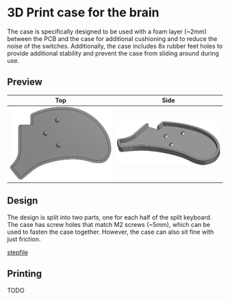 # 3D Print case for the brain

The case is specifically designed to be used with a foam layer (~2mm) between the PCB and the case for additional cushioning and to reduce the noise of the switches. Additionally, the case includes 8x rubber feet holes to provide additional stability and prevent the case from sliding around during use.

## Preview

| Top | Side |
| --- | ---  |
| ![](../gallery/case/top.png) | ![](../gallery/case/side.png) |

## Design

The design is split into two parts, one for each half of the split keyboard. The case has screw holes that match M2 screws (~5mm), which can be used to fasten the case together. However, the case can also sit fine with just friction.

[stepfile](https://cad.onshape.com/documents/ca702f1514417f775ac77674/w/a5f5f447b02d600e7c1a381b/e/59998fea22245e9ac184edc3?renderMode=0&uiState=6429dd2270aad826e190cf0d)

## Printing

TODO

